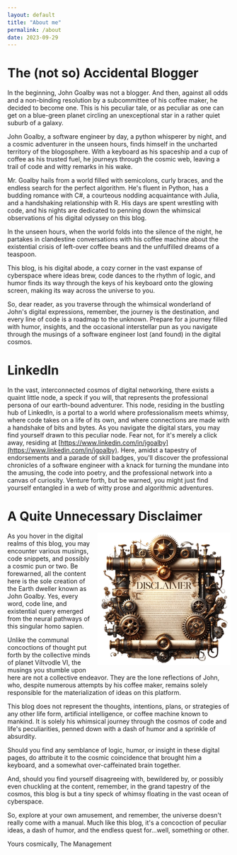 ```yaml
---
layout: default
title: "About me"
permalink: /about
date: 2023-09-29
---
```


# The (not so) Accidental Blogger

In the beginning, John Goalby was not a blogger. And then, against all odds and a non-binding resolution by a subcommittee of his coffee maker, he decided to become one. This is his peculiar tale, or as peculiar as one can get on a blue-green planet circling an unexceptional star in a rather quiet suburb of a galaxy.

John Goalby, a software engineer by day, a python whisperer by night, and a cosmic adventurer in the unseen hours, finds himself in the uncharted territory of the blogosphere. With a keyboard as his spaceship and a cup of coffee as his trusted fuel, he journeys through the cosmic web, leaving a trail of code and witty remarks in his wake.

Mr. Goalby hails from a world filled with semicolons, curly braces, and the endless search for the perfect algorithm. He's fluent in Python, has a budding romance with C#, a courteous nodding acquaintance with Julia, and a handshaking relationship with R. His days are spent wrestling with code, and his nights are dedicated to penning down the whimsical observations of his digital odyssey on this blog.

In the unseen hours, when the world folds into the silence of the night, he partakes in clandestine conversations with his coffee machine about the existential crisis of left-over coffee beans and the unfulfilled dreams of a teaspoon.

This blog, is his digital abode, a cozy corner in the vast expanse of cyberspace where ideas brew, code dances to the rhythm of logic, and humor finds its way through the keys of his keyboard onto the glowing screen, making its way across the universe to you.

So, dear reader, as you traverse through the whimsical wonderland of John's digital expressions, remember, the journey is the destination, and every line of code is a roadmap to the unknown. Prepare for a journey filled with humor, insights, and the occasional interstellar pun as you navigate through the musings of a software engineer lost (and found) in the digital cosmos.

# LinkedIn

In the vast, interconnected cosmos of digital networking, there exists a quaint little node, a speck if you will, that represents the professional persona of our earth-bound adventurer. This node, residing in the bustling hub of LinkedIn, is a portal to a world where professionalism meets whimsy, where code takes on a life of its own, and where connections are made with a handshake of bits and bytes. As you navigate the digital stars, you may find yourself drawn to this peculiar node. Fear not, for it's merely a click away, residing at [https://www.linkedin.com/in/jgoalby](https://www.linkedin.com/in/jgoalby). Here, amidst a tapestry of endorsements and a parade of skill badges, you'll discover the professional chronicles of a software engineer with a knack for turning the mundane into the amusing, the code into poetry, and the professional network into a canvas of curiosity. Venture forth, but be warned, you might just find yourself entangled in a web of witty prose and algorithmic adventures.

# A Quite Unnecessary Disclaimer

<img align="right" src="/assets/disclaimer.png" alt="Disclaimer" width="300" style="padding: 0px 0px 15px 15px;">

As you hover in the digital realms of this blog, you may encounter various musings, code snippets, and possibly a cosmic pun or two. Be forewarned, all the content here is the sole creation of the Earth dweller known as John Goalby. Yes, every word, code line, and existential query emerged from the neural pathways of this singular homo sapien.

Unlike the communal concoctions of thought put forth by the collective minds of planet Viltvodle VI, the musings you stumble upon here are not a collective endeavor. They are the lone reflections of John, who, despite numerous attempts by his coffee maker, remains solely responsible for the materialization of ideas on this platform.

This blog does not represent the thoughts, intentions, plans, or strategies of any other life form, artificial intelligence, or coffee machine known to mankind. It is solely his whimsical journey through the cosmos of code and life's peculiarities, penned down with a dash of humor and a sprinkle of absurdity.

Should you find any semblance of logic, humor, or insight in these digital pages, do attribute it to the cosmic coincidence that brought him a keyboard, and a somewhat over-caffeinated brain together.

And, should you find yourself disagreeing with, bewildered by, or possibly even chuckling at the content, remember, in the grand tapestry of the cosmos, this blog is but a tiny speck of whimsy floating in the vast ocean of cyberspace.

So, explore at your own amusement, and remember, the universe doesn't really come with a manual. Much like this blog, it's a concoction of peculiar ideas, a dash of humor, and the endless quest for...well, something or other.

Yours cosmically,
The Management
